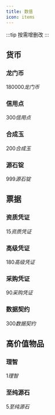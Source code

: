 ```yaml
---
title: 数值
icon: items
---
```

:::tip
按需增删改
:::

## 货币

### 龙门币

180000*龙门币*

### 信用点

300*信用点*

### 合成玉

200*合成玉*

### 源石锭

999*源石锭*

## 票据

### 资质凭证

15*资质凭证*

### 高级凭证

180*高级凭证*

### 采购凭证

90*采购凭证*

### 数据契约

300*数据契约*

## 高价值物品

### 理智

1*理智*

### 至纯源石

5*至纯源石*
